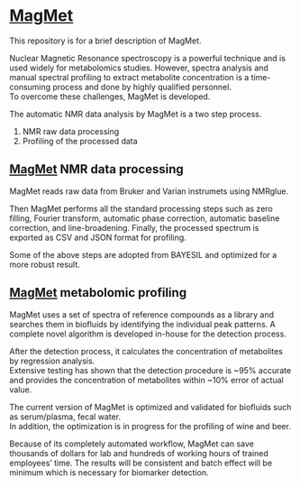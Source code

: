 # [MagMet](http://magmet.ca)
This repository is for a brief description of MagMet.

Nuclear Magnetic Resonance spectroscopy is a powerful technique and is used widely for metabolomics studies. However, spectra analysis and manual spectral profiling to extract metabolite concentration is a time-consuming process and done by highly qualified personnel.  
To overcome these challenges, MagMet is developed.  

  The automatic NMR data analysis by MagMet is a two step process.  
1. NMR raw data processing
2. Profiling of the processed data

## [MagMet](http://magmet.ca) NMR data processing
MagMet reads raw data from Bruker and Varian instrumets using NMRglue.

  Then MagMet performs all the standard processing steps such as zero filling, Fourier transform, automatic phase correction, automatic baseline correction, and line-broadening. Finally, the processed spectrum is exported as CSV and JSON format for profiling.
  
  Some of the above steps are adopted from BAYESIL and optimized for a more robust result.

## [MagMet](http://magmet.ca) metabolomic profiling
MagMet uses a set of spectra of reference compounds as a library and searches them in biofluids by identifying the individual peak patterns. A complete novel algorithm is developed in-house for the detection process.

  After the detection process, it calculates the concentration of metabolites by regression analysis.  
Extensive testing has shown that the detection procedure is ~95% accurate and provides the concentration of metabolites within ~10% error of actual value.

  The current version of MagMet is optimized and validated for biofluids such as serum/plasma, fecal water.  
In addition, the optimization is in progress for the profiling of wine and beer.

Because of its completely automated workflow, MagMet can save thousands of dollars for lab and hundreds of working hours of trained employees’ time. The results will be consistent and batch effect will be minimum which is necessary for biomarker detection.



